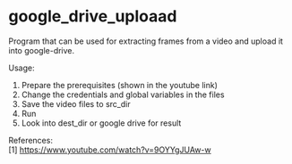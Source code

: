 # google_drive_uploaad
Program that can be used for extracting frames from a video and upload it into google-drive. 

Usage:
1. Prepare the prerequisites (shown in the youtube link)
2. Change the credentials and global variables in the files
2. Save the video files to src_dir
3. Run
4. Look into dest_dir or google drive for result

References:<br>
[1] https://www.youtube.com/watch?v=9OYYgJUAw-w
